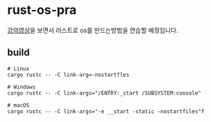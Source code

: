 # rust-os-pra
[강의영상](https://www.youtube.com/watch?v=rH5jnbJ3tL4&list=PLib6-zlkjfXkdCjQgrZhmfJOWBk_C2FTY)을 보면서 러스트로 os를 만드는방법을 연습할 예정입니다.

## build

```fish
# Linux
cargo rustc -- -C link-arg=-nostartfles

# Windows
cargo rustc -- -C link-args="/ENTRY:_start /SUBSYSTEM:console"

# macOS
cargo rustc -- -C link-args="-e __start -static -nostartfiles"f
```